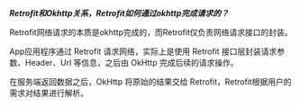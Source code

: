 ***Retrofit和Okhttp关系，Retrofit如何通过okhttp完成请求的？***

Retrofit网络请求的本质是okhttp完成的，而Retrofit仅负责网络请求接口的封装。

App应用程序通过 Retrofit 请求网络，实际上是使用 Retrofit 接口层封装请求参数、Header、Url 等信息，之后由 OkHttp 完成后续的请求操作。

在服务端返回数据之后，OkHttp 将原始的结果交给 Retrofit，Retrofit根据用户的需求对结果进行解析。

